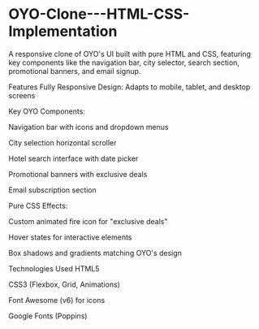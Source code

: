# OYO-Clone---HTML-CSS-Implementation
A responsive clone of OYO's UI built with pure HTML and CSS, featuring key components like the navigation bar, city selector, search section, promotional banners, and email signup.

Features
Fully Responsive Design: Adapts to mobile, tablet, and desktop screens

Key OYO Components:

Navigation bar with icons and dropdown menus

City selection horizontal scroller

Hotel search interface with date picker

Promotional banners with exclusive deals

Email subscription section

Pure CSS Effects:

Custom animated fire icon for "exclusive deals"

Hover states for interactive elements

Box shadows and gradients matching OYO's design

Technologies Used
HTML5

CSS3 (Flexbox, Grid, Animations)

Font Awesome (v6) for icons

Google Fonts (Poppins)
